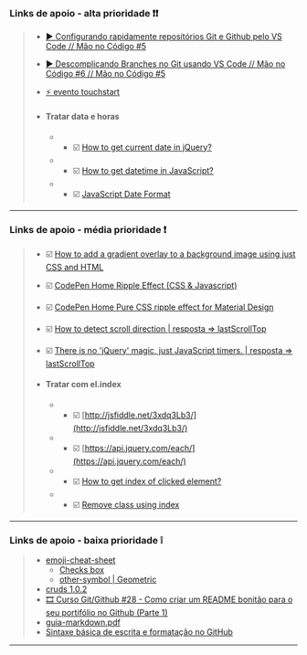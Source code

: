 

### **Links de apoio - alta prioridade ❗❗**
>
> - [▶️ Configurando rapidamente repositórios Git e Github pelo VS Code // Mão no Código #5](https://www.youtube.com/watch?v=H0SQAW9tmmE&t=702s)
> - [▶️ Descomplicando Branches no Git usando VS Code // Mão no Código #6 // Mão no Código #5](https://www.youtube.com/watch?v=oXMgyQt0ce0&t=488s&ab_channel=C%C3%B3digoFonteTV)
> - [⚡ evento touchstart](https://www.w3schools.com/jsref/event_touchstart.asp)
>
> - ####  Tratar data e horas
>    - - ☑️ [How to get current date in jQuery?](https://stackoverflow.com/questions/8398897/how-to-get-current-date-in-jquery)
>    - - ☑️ [How to get datetime in JavaScript?](https://stackoverflow.com/questions/4744299/how-to-get-datetime-in-javascript)
>    - - ☑️ [JavaScript Date Format](https://blog.stevenlevithan.com/archives/date-time-format)


---


### **Links de apoio - média prioridade ❗**
>
> - ☑️ [How to add a gradient overlay to a background image using just CSS and HTML ](https://webdevetc.com/blog/how-to-add-a-gradient-overlay-to-a-background-image-using-just-css-and-html/)
> - ☑️ [CodePen Home Ripple Effect (CSS & Javascript)](https://codepen.io/fabiokounang/pen/MWKKBRY)
> - ☑️ [CodePen Home Pure CSS ripple effect for Material Design](https://codepen.io/finnhvman/pen/jLXKJw)
> - ☑️ [How to detect scroll direction | resposta => lastScrollTop](https://stackoverflow.com/questions/7154967/how-to-detect-scroll-direction/33334461)
> - ☑️ [There is no 'jQuery' magic, just JavaScript timers. | resposta => lastScrollTop](https://stackoverflow.com/questions/2625210/long-press-in-javascript)
>
> - ####  Tratar com el.index
>    - - ☑️ [http://jsfiddle.net/3xdq3Lb3/](http://jsfiddle.net/3xdq3Lb3/)
>    - - ☑️ [https://api.jquery.com/each/](https://api.jquery.com/each/)
>    - - ☑️ [How to get index of clicked element?](https://stackoverflow.com/questions/32795237/how-to-get-index-of-clicked-element/32795272)
>    - - ☑️ [Remove class using index](https://stackoverflow.com/questions/13648759/remove-class-using-index)
>

---

### **Links de apoio - baixa prioridade ❕**
> - [emoji-cheat-sheet](https://github.com/ikatyang/emoji-cheat-sheet)
>    - [Checks box](https://github.com/ikatyang/emoji-cheat-sheet#other-symbol)
>    - [other-symbol | Geometric](https://github.com/ikatyang/emoji-cheat-sheet#other-symbol)
> - [cruds 1.0.2](https://github.com/H7W/CRUDS-v1.0.2/edit/master/README.md)
> - [:film_strip: Curso Git/Github #28 - Como criar um README bonitão para o seu portifólio no Github (Parte 1)](https://youtu.be/dqXgY1sYXpE)
> - [guia-markdown.pdf](https://github.com/gustavoguanabara/git-github/blob/master/manuais-PDF/guia-markdown.pdf)
> - [Sintaxe básica de escrita e formatação no GitHub](https://docs.github.com/pt/github/writing-on-github/getting-started-with-writing-and-formatting-on-github/basic-writing-and-formatting-syntax)
---
